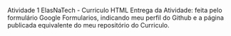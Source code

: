 Atividade 1  ElasNaTech - Curriculo HTML
Entrega da Atividade:
feita pelo formulário Google Formularios, indicando meu perfil do Github e a página publicada equivalente do meu repositório do Curriculo.